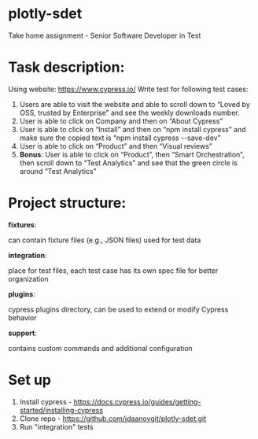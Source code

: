 # plotly-sdet
Take home assignment - Senior Software Developer in Test

# Task description:
Using website: https://www.cypress.io/
Write test for following test cases:
1. Users are able to visit the website and able to scroll down to “Loved by OSS,
trusted by Enterprise” and see the weekly downloads number.
2. User is able to click on Company and then on “About Cypress”
3. User is able to click on “Install” and then on “npm install cypress” and make sure
the copied text is “npm install cypress --save-dev”
4. User is able to click on “Product” and then “Visual reviews”
5. **Bonus**:
 User is able to click on “Product”, then “Smart Orchestration”, then scroll down to
“Test Analytics” and see that the green circle is around “Test Analytics”

# Project structure:
**fixtures**: 

can contain fixture files (e.g., JSON files) used for test data

**integration**: 

place for test files, each test case has its own spec file for better organization

**plugins**: 

cypress plugins directory, can be used to extend or modify Cypress behavior

**support**:

contains custom commands and additional configuration

# Set up
1. Install cypress - https://docs.cypress.io/guides/getting-started/installing-cypress
2. Clone repo - https://github.com/jdaanovgit/plotly-sdet.git
3. Run "integration" tests
